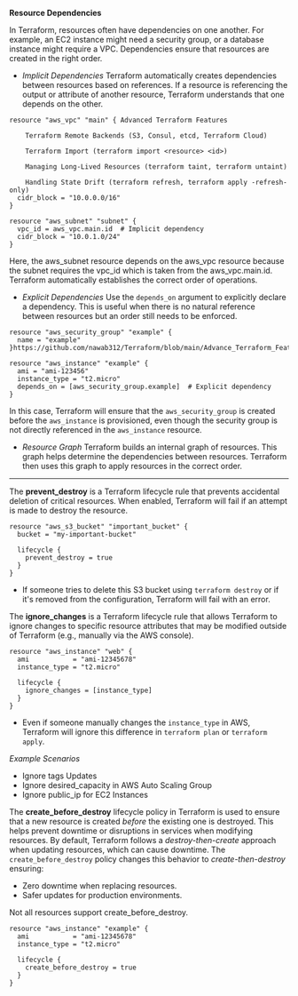 **Resource Dependencies**

In Terraform, resources often have dependencies on one another. For example, an EC2 instance might need a security group, or a database instance might require a VPC. Dependencies ensure that resources are created in the right order.

- *Implicit Dependencies* Terraform automatically creates dependencies between resources based on references. If a resource is referencing the output or attribute of another resource, Terraform understands that one depends on the other.
```hcl
resource "aws_vpc" "main" { Advanced Terraform Features

    Terraform Remote Backends (S3, Consul, etcd, Terraform Cloud)

    Terraform Import (terraform import <resource> <id>)

    Managing Long-Lived Resources (terraform taint, terraform untaint)

    Handling State Drift (terraform refresh, terraform apply -refresh-only)
  cidr_block = "10.0.0.0/16"
}

resource "aws_subnet" "subnet" {
  vpc_id = aws_vpc.main.id  # Implicit dependency
  cidr_block = "10.0.1.0/24"
}
```
Here, the aws_subnet resource depends on the aws_vpc resource because the subnet requires the vpc_id which is taken from the aws_vpc.main.id. Terraform automatically establishes the correct order of operations.

- *Explicit Dependencies* Use the `depends_on` argument to explicitly declare a dependency. This is useful when there is no natural reference between resources but an order still needs to be enforced.
```hcl
resource "aws_security_group" "example" {
  name = "example"
}https://github.com/nawab312/Terraform/blob/main/Advance_Terraform_Features/Notes.md

resource "aws_instance" "example" {
  ami = "ami-123456"
  instance_type = "t2.micro"
  depends_on = [aws_security_group.example]  # Explicit dependency
}
```
In this case, Terraform will ensure that the `aws_security_group` is created before the `aws_instance` is provisioned, even though the security group is not directly referenced in the `aws_instance` resource.

- *Resource Graph* Terraform builds an internal graph of resources. This graph helps determine the dependencies between resources. Terraform then uses this graph to apply resources in the correct order.

---

The **prevent_destroy** is a Terraform lifecycle rule that prevents accidental deletion of critical resources. When enabled, Terraform will fail if an attempt is made to destroy the resource.
```hcl
resource "aws_s3_bucket" "important_bucket" {
  bucket = "my-important-bucket"

  lifecycle {
    prevent_destroy = true
  }
}
```
- If someone tries to delete this S3 bucket using `terraform destroy` or if it's removed from the configuration, Terraform will fail with an error.

The **ignore_changes** is a Terraform lifecycle rule that allows Terraform to ignore changes to specific resource attributes that may be modified outside of Terraform (e.g., manually via the AWS console).
```hcl
resource "aws_instance" "web" {
  ami           = "ami-12345678"
  instance_type = "t2.micro"

  lifecycle {
    ignore_changes = [instance_type]
  }
}
```
- Even if someone manually changes the `instance_type` in AWS, Terraform will ignore this difference in `terraform plan` or `terraform apply`.

*Example Scenarios*
- Ignore tags Updates
- Ignore desired_capacity in AWS Auto Scaling Group
- Ignore public_ip for EC2 Instances

The **create_before_destroy** lifecycle policy in Terraform is used to ensure that a new resource is created *before* the existing one is destroyed. This helps prevent downtime or disruptions in services when modifying resources. 
By default, Terraform follows a *destroy-then-create* approach when updating resources, which can cause downtime. The `create_before_destroy` policy changes this behavior to *create-then-destroy* ensuring:
- Zero downtime when replacing resources.
- Safer updates for production environments.

Not all resources support create_before_destroy.
```hcl
resource "aws_instance" "example" {
  ami           = "ami-12345678"
  instance_type = "t2.micro"

  lifecycle {
    create_before_destroy = true
  }
}
```
